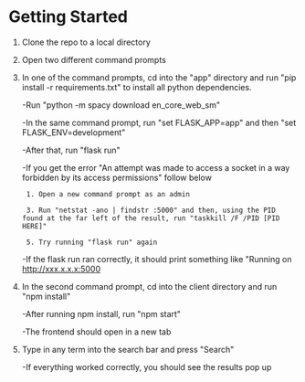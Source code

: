 <h1>Getting Started </h1>

1. Clone the repo to a local directory

2. Open two different command prompts

3. In one of the command prompts, cd into the "app" directory and run "pip install -r requirements.txt" to install all python dependencies.

    -Run "python -m spacy download en_core_web_sm"

    -In the same command prompt, run "set FLASK_APP=app" and then "set FLASK_ENV=development"
    
    -After that, run "flask run"
    
    -If you get the error "An attempt was made to access a socket in a way forbidden by its access permissions" follow below  
    
        1. Open a new command prompt as an admin
        
        3. Run "netstat -ano | findstr :5000" and then, using the PID found at the far left of the result, run "taskkill /F /PID [PID HERE]"
        
        5. Try running "flask run" again
        
    -If the flask run ran correctly, it should print something like "Running on http://xxx.x.x.x:5000
    
4. In the second command prompt, cd into the client directory and run "npm install"

    -After running npm install, run "npm start"
    
    -The frontend should open in a new tab
    
5. Type in any term into the search bar and press "Search"

    -If everything worked correctly, you should see the results pop up


